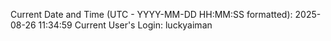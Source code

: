 Current Date and Time (UTC - YYYY-MM-DD HH:MM:SS formatted): 2025-08-26 11:34:59
Current User's Login: luckyaiman
